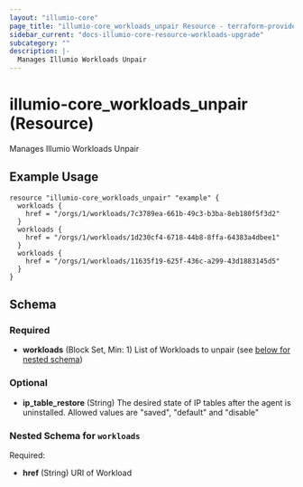 ```yaml
---
layout: "illumio-core"
page_title: "illumio-core_workloads_unpair Resource - terraform-provider-illumio-core"
sidebar_current: "docs-illumio-core-resource-workloads-upgrade"
subcategory: ""
description: |-
  Manages Illumio Workloads Unpair
---
```


# illumio-core_workloads_unpair (Resource)

Manages Illumio Workloads Unpair

Example Usage
------------

```hcl
resource "illumio-core_workloads_unpair" "example" {
  workloads {
    href = "/orgs/1/workloads/7c3789ea-661b-49c3-b3ba-8eb180f5f3d2"
  }
  workloads {
    href = "/orgs/1/workloads/1d230cf4-6718-44b8-8ffa-64383a4dbee1"
  }
  workloads {
    href = "/orgs/1/workloads/11635f19-625f-436c-a299-43d1883145d5"
  }
}

```

## Schema

### Required

- **workloads** (Block Set, Min: 1) List of Workloads to unpair (see [below for nested schema](#nestedblock--workloads))

### Optional

- **ip_table_restore** (String) The desired state of IP tables after the agent is uninstalled. Allowed values are "saved", "default" and "disable"

<a id="nestedblock--workloads"></a>
### Nested Schema for `workloads`

Required:

- **href** (String) URI of Workload


